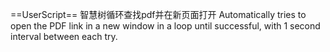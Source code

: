 ==UserScript==
智慧树循环查找pdf并在新页面打开
Automatically tries to open the PDF link in a new window in a loop until successful, with 1 second interval between each try.
